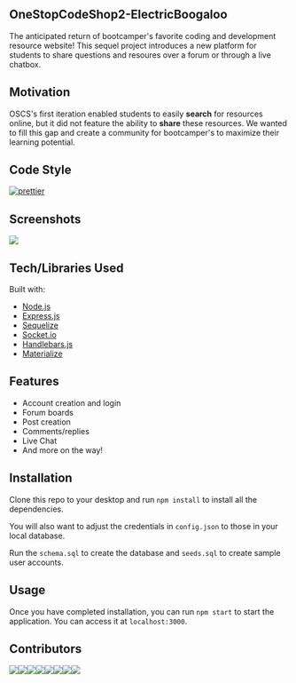 ## OneStopCodeShop2-ElectricBoogaloo
The anticipated return of bootcamper's favorite coding and development resource website! This sequel project introduces a new platform for students to share questions and resoures over a forum or through a live chatbox.

## Motivation
OSCS's first iteration enabled students to easily **search** for resources online, but it did not feature the ability to **share** these resources. We wanted to fill this gap and create a community for bootcamper's to maximize their learning potential.

## Code Style
[![prettier](https://img.shields.io/badge/code%20style-prettier-ff69b4.svg)](https://prettier.io/)

## Screenshots
![](/public/images/screenshot.gif)

## Tech/Libraries Used
Built with:
- [Node.js](https://nodejs.org/en/)
- [Express.js](http://expressjs.com/)
- [Sequelize](http://docs.sequelizejs.com/)
- [Socket.io](https://socket.io/)
- [Handlebars.js](http://handlebarsjs.com/)
- [Materialize](https://materializecss.com/)

## Features
- Account creation and login
- Forum boards
- Post creation
- Comments/replies
- Live Chat
- And more on the way!

## Installation
Clone this repo to your desktop and run `npm install` to install all the dependencies.

You will also want to adjust the credentials in `config.json` to those in your local database. 

Run the `schema.sql` to create the database and `seeds.sql` to create sample user accounts.

## Usage
Once you have completed installation, you can run `npm start` to start the application. You can access it at `localhost:3000`.

## Contributors
[![](https://sourcerer.io/fame/jschneid94/luflicesh/OneStopCodeShop2-ElectricBoogaloo/images/0)](https://sourcerer.io/fame/jschneid94/luflicesh/OneStopCodeShop2-ElectricBoogaloo/links/0)[![](https://sourcerer.io/fame/jschneid94/luflicesh/OneStopCodeShop2-ElectricBoogaloo/images/1)](https://sourcerer.io/fame/jschneid94/luflicesh/OneStopCodeShop2-ElectricBoogaloo/links/1)[![](https://sourcerer.io/fame/jschneid94/luflicesh/OneStopCodeShop2-ElectricBoogaloo/images/2)](https://sourcerer.io/fame/jschneid94/luflicesh/OneStopCodeShop2-ElectricBoogaloo/links/2)[![](https://sourcerer.io/fame/jschneid94/luflicesh/OneStopCodeShop2-ElectricBoogaloo/images/3)](https://sourcerer.io/fame/jschneid94/luflicesh/OneStopCodeShop2-ElectricBoogaloo/links/3)[![](https://sourcerer.io/fame/jschneid94/luflicesh/OneStopCodeShop2-ElectricBoogaloo/images/4)](https://sourcerer.io/fame/jschneid94/luflicesh/OneStopCodeShop2-ElectricBoogaloo/links/4)[![](https://sourcerer.io/fame/jschneid94/luflicesh/OneStopCodeShop2-ElectricBoogaloo/images/5)](https://sourcerer.io/fame/jschneid94/luflicesh/OneStopCodeShop2-ElectricBoogaloo/links/5)[![](https://sourcerer.io/fame/jschneid94/luflicesh/OneStopCodeShop2-ElectricBoogaloo/images/6)](https://sourcerer.io/fame/jschneid94/luflicesh/OneStopCodeShop2-ElectricBoogaloo/links/6)[![](https://sourcerer.io/fame/jschneid94/luflicesh/OneStopCodeShop2-ElectricBoogaloo/images/7)](https://sourcerer.io/fame/jschneid94/luflicesh/OneStopCodeShop2-ElectricBoogaloo/links/7)